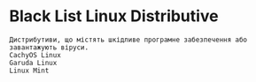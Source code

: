 # Black List Linux Distributive

```
Дистрибутиви, що містять шкідливе програмне забезпечення або завантажують віруси.
CachyOS Linux
Garuda Linux
Linux Mint
```



